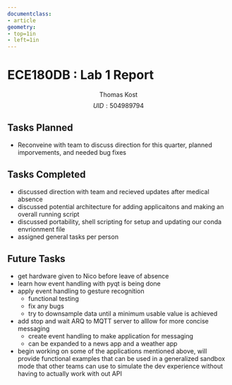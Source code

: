 ```yaml
---
documentclass:
- article
geometry:
- top=1in
- left=1in
---
```



# ECE180DB : Lab 1 Report

$$\text{Thomas Kost}$$
$$UID:504989794$$

## Tasks Planned

- Reconveine with team to discuss direction for this quarter, planned imporvements, and needed bug fixes


## Tasks Completed

- discussed direction with team and recieved updates after medical absence
- discussed potential architecture for adding applicaitons and making an overall running script
- discussed portability, shell scripting for setup and updating our conda envrionment file
- assigned general tasks per person

## Future Tasks
- get hardware given to Nico before leave of absence
- learn how event handling with pyqt is being done
- apply event handling to gesture recognition
    - functional testing
    - fix any bugs
    - try to downsample data until a minimum usable value is achieved
- add stop and wait ARQ to MQTT server to alllow for more concise messaging
    - create event handling to make application for messaging
    - can be expanded to a news app and a weather app
- begin working on some of the applications mentioned above, will provide functional examples that can be used in a generalized sandbox mode that other teams can use to simulate the dev experience without having to actually work with out API
